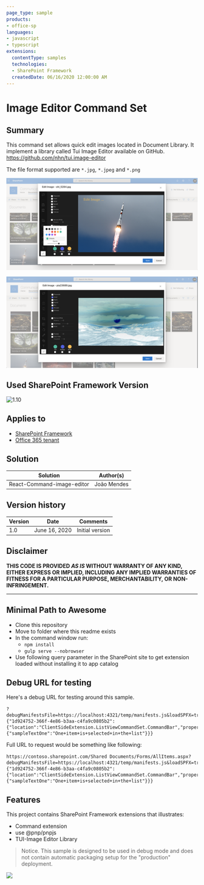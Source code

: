 ```yaml
---
page_type: sample
products:
- office-sp
languages:
- javascript
- typescript
extensions:
  contentType: samples
  technologies:
  - SharePoint Framework
  createdDate: 06/16/2020 12:00:00 AM
---
```

# Image Editor Command Set

## Summary

This command set allows  quick edit images located in Document Library. It implement a library called Tui Image Editor  available on GitHub. https://github.com/nhn/tui.image-editor

The file format supported are `*.jpg`, `*.jpeg` and `*.png`


![react-command-image-editor](./assets/Screenshot1.png)

![react-command-image-editor](./assets/Screenshot2.png)

## Used SharePoint Framework Version

![1.10](https://img.shields.io/badge/version-1.10-green.svg)

## Applies to

* [SharePoint Framework](http://dev.office.com/sharepoint/docs/spfx/sharepoint-framework-overview)
* [Office 365 tenant](http://dev.office.com/sharepoint/docs/spfx/set-up-your-developer-tenant)

## Solution

Solution|Author(s)
--------|---------
React-Command-image-editor | João Mendes

## Version history

Version|Date|Comments
-------|----|--------
1.0|June 16, 2020|Initial version


## Disclaimer

**THIS CODE IS PROVIDED *AS IS* WITHOUT WARRANTY OF ANY KIND, EITHER EXPRESS OR IMPLIED, INCLUDING ANY IMPLIED WARRANTIES OF FITNESS FOR A PARTICULAR PURPOSE, MERCHANTABILITY, OR NON-INFRINGEMENT.**

---

## Minimal Path to Awesome

- Clone this repository
- Move to folder where this readme exists
- In the command window run:
  - `npm install`
  - `gulp serve --nobrowser`
- Use following query parameter in the SharePoint site to get extension loaded without installing it to app catalog

## Debug URL for testing

Here's a debug URL for testing around this sample. 

```
?debugManifestsFile=https://localhost:4321/temp/manifests.js&loadSPFX=true&customActions={"1d924752-366f-4e86-b3aa-c4fa9c0805b2":{"location":"ClientSideExtension.ListViewCommandSet.CommandBar","properties":{"sampleTextOne":"One+item+is+selected+in+the+list"}}}
```

Full URL to request would be something like following:

```
https://contoso.sharepoint.com/Shared Documents/Forms/AllItems.aspx?debugManifestsFile=https://localhost:4321/temp/manifests.js&loadSPFX=true&customActions={"1d924752-366f-4e86-b3aa-c4fa9c0805b2":{"location":"ClientSideExtension.ListViewCommandSet.CommandBar","properties":{"sampleTextOne":"One+item+is+selected+in+the+list"}}}
```

## Features

This project contains SharePoint Framework extensions that illustrates:

* Command extension
* use @pnp/pnpjs
* TUI-Image Editor Library

> Notice. This sample is designed to be used in debug mode and does not contain automatic packaging setup for the "production" deployment.

<img src="https://telemetry.sharepointpnp.com/sp-dev-fx-extensions/samples/react-command-image-editor" />
